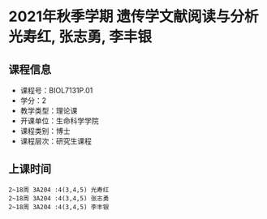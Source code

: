 # 2021年秋季学期 遗传学文献阅读与分析 光寿红, 张志勇, 李丰银






## 课程信息

- 课程号：BIOL7131P.01
- 学分：2
- 教学类型：理论课
- 开课单位：生命科学学院
- 课程类别：博士
- 课程层次：研究生课程

## 上课时间

```
2~18周 3A204 :4(3,4,5) 光寿红
2~18周 3A204 :4(3,4,5) 张志勇
2~18周 3A204 :4(3,4,5) 李丰银
```

